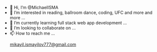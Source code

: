 - 👋 Hi, I’m @MichaelISMA
- 👀 I’m interested in reading, ballroom dance, coding, UFC and more and more ...
- 🌱 I’m currently learning full stack web app development ...
- 💞️ I’m looking to collaborate on ...
- 📫 How to reach me ... <p> mikayil.ismayilov777@gmail.com </p>

<!---
MichaelISMA/MichaelISMA is a ✨ special ✨ repository because its `README.md` (this file) appears on your GitHub profile.
You can click the Preview link to take a look at your changes.
--->
